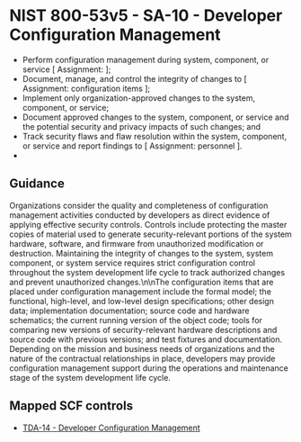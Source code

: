 # NIST 800-53v5 - SA-10 - Developer Configuration Management
- Perform configuration management during system, component, or service \[ Assignment:  \];
- Document, manage, and control the integrity of changes to \[ Assignment: configuration items \];
- Implement only organization-approved changes to the system, component, or service;
- Document approved changes to the system, component, or service and the potential security and privacy impacts of such changes; and
- Track security flaws and flaw resolution within the system, component, or service and report findings to \[ Assignment: personnel \].
-
## Guidance
Organizations consider the quality and completeness of configuration management activities conducted by developers as direct evidence of applying effective security controls. Controls include protecting the master copies of material used to generate security-relevant portions of the system hardware, software, and firmware from unauthorized modification or destruction. Maintaining the integrity of changes to the system, system component, or system service requires strict configuration control throughout the system development life cycle to track authorized changes and prevent unauthorized changes.\n\nThe configuration items that are placed under configuration management include the formal model; the functional, high-level, and low-level design specifications; other design data; implementation documentation; source code and hardware schematics; the current running version of the object code; tools for comparing new versions of security-relevant hardware descriptions and source code with previous versions; and test fixtures and documentation. Depending on the mission and business needs of organizations and the nature of the contractual relationships in place, developers may provide configuration management support during the operations and maintenance stage of the system development life cycle.
## Mapped SCF controls
- [TDA-14 - Developer Configuration Management](../scf/tda-14-developerconfigurationmanagement.md)